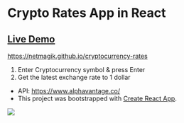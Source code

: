 # Crypto Rates App in React

## [Live Demo](https://netmagik.github.io/cryptocurrency-rates/)
https://netmagik.github.io/cryptocurrency-rates

1. Enter Cryptocurrency symbol & press Enter
2. Get the latest exchange rate to 1 dollar

- API: https://www.alphavantage.co/
- This project was bootstrapped with [Create React App](https://github.com/facebook/create-react-app).

<a href="https://netmagik.github.io/Stocks-App/"><img src="https://user-images.githubusercontent.com/3833560/144315049-2f125267-6760-4621-bf7e-ea8d72bbe5a3.png"></a>
